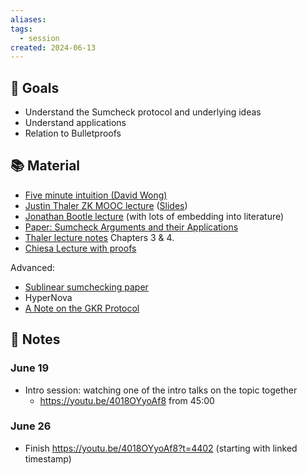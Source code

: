 ```yaml
---
aliases: 
tags:
  - session
created: 2024-06-13
---
```

## 🎯 Goals
- Understand the Sumcheck protocol and underlying ideas
- Understand applications
- Relation to Bulletproofs

## 📚 Material
- [Five minute intuition (David Wong)](https://www.youtube.com/watch?v=XV62OB022tU)
- [Justin Thaler ZK MOOC lecture](https://youtu.be/4018OYyoAf8) ([Slides](https://zk-learning.org/assets/lecture4.pdf))
- [Jonathan Bootle lecture](https://youtu.be/TmSOC8FN2GE) (with lots of embedding into literature)
- [Paper: Sumcheck Arguments and their Applications](https://eprint.iacr.org/2021/333)
- [Thaler lecture notes](https://people.cs.georgetown.edu/jthaler/ProofsArgsAndZK.pdf) Chapters 3 & 4.
- [Chiesa Lecture with proofs](https://www.youtube.com/watch?v=N1-67VPrsbA)


Advanced:
- [Sublinear sumchecking paper](https://eprint.iacr.org/2024/816)
- HyperNova
- [A Note on the GKR Protocol](https://people.cs.georgetown.edu/jthaler/GKRNote.pdf) 

## 📝 Notes
### June 19
- Intro session: watching one of the intro talks on the topic together
	- https://youtu.be/4018OYyoAf8 from 45:00

### June 26
- Finish https://youtu.be/4018OYyoAf8?t=4402 (starting with linked timestamp)